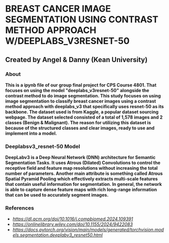 # BREAST CANCER IMAGE SEGMENTATION USING CONTRAST METHOD APPROACH W/DEEPLABS_V3RESNET-50  
## Created by Angel & Danny (Kean University)


### About

**This is a ipynb file of our group final project for CPS Course 4801. That focuses on using the model "deeplabs_v3resnet-50" alongside the contrast method to do image segmentation. 
This study focuses on using image segmentation to classify breast cancer images using a contrast method approach with deeplabs_v3 that specifically uses resnet-50 as its backbone. The dataset used is from Kaggle, a popular dataset sourcing webpage. The dataset selected consisted of a total of 1,578 images and 2 classes (Benign & Malignant). The reason for utilizing this dataset is because of the structured classes and clear images, ready to use and implement into a model.**


### Deeplabsv3_resnet-50 Model

**DeepLabv3 is a Deep Neural Network (DNN) architecture for Semantic Segmentation Tasks. It uses Atrous (Dilated) Convolutions to control the receptive field and feature map resolutions without increasing the total number of parameters. Another main attribute is something called Atrous Spatial Pyramid Pooling which effectively extracts multi-scale features that contain useful information for segmentation. In general, the network is able to capture dense feature maps with rich long-range information that can be used to accurately segment images.**

### References

- *https://dl.acm.org/doi/10.1016/j.compbiomed.2024.109391*
- *https://onlinelibrary.wiley.com/doi/10.1155/2024/9422083*
- *https://docs.pytorch.org/vision/main/models/generated/torchvision.models.segmentation.deeplabv3_resnet50.html*




